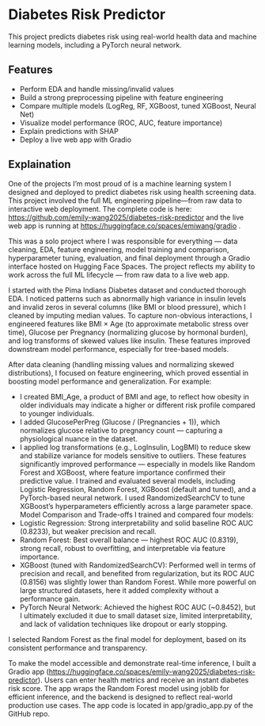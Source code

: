 # Diabetes Risk Predictor

This project predicts diabetes risk using real-world health data and machine learning models, including a PyTorch neural network.

## Features
- Perform EDA and handle missing/invalid values
- Build a strong preprocessing pipeline with feature engineering
- Compare multiple models (LogReg, RF, XGBoost, tuned XGBoost, Neural Net)
- Visualize model performance (ROC, AUC, feature importance)
- Explain predictions with SHAP
- Deploy a live web app with Gradio

## Explaination
One of the projects I’m most proud of is a machine learning system I designed and deployed to predict diabetes risk using health screening data. This project involved the full ML engineering pipeline—from raw data to interactive web deployment. The complete code is here: https://github.com/emily-wang2025/diabetes-risk-predictor and the live web app is running at https://huggingface.co/spaces/emiwang/gradio .


This was a solo project where I was responsible for everything — data cleaning, EDA, feature engineering, model training and comparison, hyperparameter tuning, evaluation, and final deployment through a Gradio interface hosted on Hugging Face Spaces. The project reflects my ability to work across the full ML lifecycle — from raw data to a live web app.

I started with the Pima Indians Diabetes dataset and conducted thorough EDA. I noticed patterns such as abnormally high variance in insulin levels and invalid zeros in several columns (like BMI or blood pressure), which I cleaned by imputing median values. To capture non-obvious interactions, I engineered features like BMI × Age (to approximate metabolic stress over time), Glucose per Pregnancy (normalizing glucose by hormonal burden), and log transforms of skewed values like insulin. These features improved downstream model performance, especially for tree-based models.

After data cleaning (handling missing values and normalizing skewed distributions), I focused on feature engineering, which proved essential in boosting model performance and generalization. For example:
-	I created BMI_Age, a product of BMI and age, to reflect how obesity in older individuals may indicate a higher or different risk profile compared to younger individuals.
-	I added GlucosePerPreg (Glucose / (Pregnancies + 1)), which normalizes glucose relative to pregnancy count — capturing a physiological nuance in the dataset.
-	I applied log transformations (e.g., LogInsulin, LogBMI) to reduce skew and stabilize variance for models sensitive to outliers.
These features significantly improved performance — especially in models like Random Forest and XGBoost, where feature importance confirmed their predictive value.
I trained and evaluated several models, including Logistic Regression, Random Forest, XGBoost (default and tuned), and a PyTorch-based neural network. I used RandomizedSearchCV to tune XGBoost’s hyperparameters efficiently across a large parameter space.
Model Comparison and Trade-offs
I trained and compared four models:
-	Logistic Regression: Strong interpretability and solid baseline ROC AUC (0.8233), but weaker precision and recall.
-	Random Forest: Best overall balance — highest ROC AUC (0.8319), strong recall, robust to overfitting, and interpretable via feature importance.
-	XGBoost (tuned with RandomizedSearchCV): Performed well in terms of precision and recall, and benefited from regularization, but its ROC AUC (0.8156) was slightly lower than Random Forest. While more powerful on large structured datasets, here it added complexity without a performance gain.
-	PyTorch Neural Network: Achieved the highest ROC AUC (~0.8452), but I ultimately excluded it due to small dataset size, limited interpretability, and lack of validation techniques like dropout or early stopping.
  
I selected Random Forest as the final model for deployment, based on its consistent performance and transparency. 

To make the model accessible and demonstrate real-time inference, I built a Gradio app (https://huggingface.co/spaces/emily-wang2025/diabetes-risk-predictor). Users can enter health metrics and receive an instant diabetes risk score. The app wraps the Random Forest model using joblib for efficient inference, and the backend is designed to reflect real-world production use cases. The app code is located in app/gradio_app.py of the GitHub repo.

